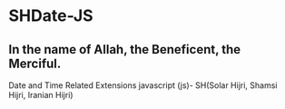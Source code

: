 # SHDate-JS

## In the name of Allah, the Beneficent, the Merciful.

Date and Time Related Extensions javascript (js)- SH(Solar Hijri, Shamsi Hijri, Iranian Hijri)
